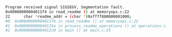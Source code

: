 <!--
**kevinmonisit/kevinmonisit** is a ✨ _special_ ✨ repository because its `README.md` (this file) appears on your GitHub profile.

Here are some ideas to get you started:

- 🔭 I’m currently working on ...
- 🌱 I’m currently learning ...
- 👯 I’m looking to collaborate on ...
- 🤔 I’m looking for help with ...
- 💬 Ask me about ...
- 📫 How to reach me: ...
- 😄 Pronouns: ...
- ⚡ Fun fact: ...
-->
```bash
Program received signal SIGSEGV, Segmentation fault.
0x00000000004011f4 in read_readme () at memoryops.c:22
22	    char *readme_addr = (char *)0xffff880000001000; 
#0  0x00000000004011f4 in read_readme () at memoryops.c:22
#1  0x000000000040123a in process_readme_operations () at operations.c:15
#2  0x00000000004012c0 in main () at main.c:25
```
